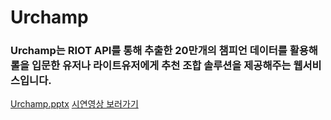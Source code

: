 # Urchamp

### Urchamp는 RIOT API를 통해 추출한 20만개의 챔피언 데이터를 활용해 롤을 입문한 유저나 라이트유저에게 추천 조합 솔루션을 제공해주는 웹서비스입니다.

[Urchamp.pptx](https://github.com/dlaghwls1104/Urchamp/files/8960019/Capston.pptx)
[시연영상 보러가기](<img width="80%" src="https://user-images.githubusercontent.com/43700551/175432727-a915fea7-3cb4-4ee3-bf97-48c049154237.mp4"/>)

